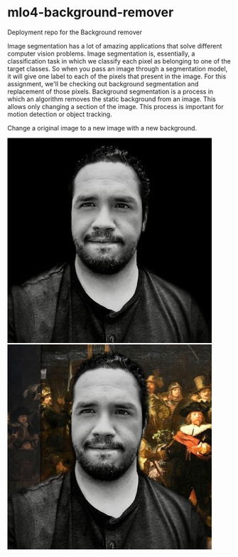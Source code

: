 # mlo4-background-remover
Deployment repo for the Background remover


Image segmentation has a lot of amazing applications that solve different computer vision problems. Image segmentation is, essentially, a classification task in which we classify each pixel as belonging to one of the target classes. So when you pass an image through a segmentation model, it will give one label to each of the pixels that present in the image. For this assignment, we'll be checking out background segmentation and replacement of those pixels. Background segmentation is a process in which an algorithm removes the static background from an image. This allows only changing a section of the image. This process is important for motion detection or object tracking.

Change a original image to a new image with a new background.

![plot](./image_/rafaelarias-github.jfif)![plot](./image_/rafaarias-background2.png)
